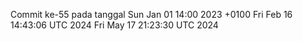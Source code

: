 Commit ke-55 pada tanggal Sun Jan 01 14:00 2023 +0100
Fri Feb 16 14:43:06 UTC 2024
Fri May 17 21:23:30 UTC 2024
